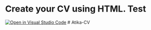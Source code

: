 # Create your CV using HTML. Test
[![Open in Visual Studio Code](https://classroom.github.com/assets/open-in-vscode-c66648af7eb3fe8bc4f294546bfd86ef473780cde1dea487d3c4ff354943c9ae.svg)](https://classroom.github.com/online_ide?assignment_repo_id=7936615&assignment_repo_type=AssignmentRepo)
#   A t i k a - C V  
 
